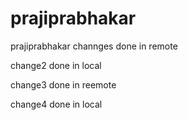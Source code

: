 # prajiprabhakar
prajiprabhakar
channges done in remote 

change2 done in local

change3 done in reemote

change4 done in local
